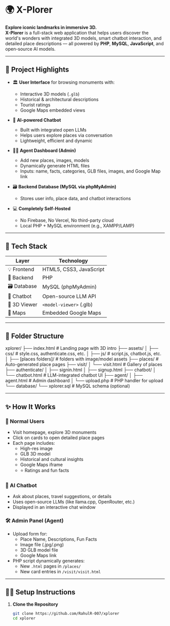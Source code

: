 # 🌍 X-Plorer

**Explore iconic landmarks in immersive 3D.**  
**X-Plorer** is a full-stack web application that helps users discover the world's wonders with integrated 3D models, smart chatbot interaction, and detailed place descriptions — all powered by **PHP**, **MySQL**, **JavaScript**, and open-source AI models.

---

## 🚀 Project Highlights

- 🏛️ **User Interface** for browsing monuments with:
  - Interactive 3D models (`.glb`)
  - Historical & architectural descriptions
  - Tourist ratings
  - Google Maps embedded views

- 🤖 **AI-powered Chatbot**
  - Built with integrated open LLMs
  - Helps users explore places via conversation
  - Lightweight, efficient and dynamic

- 🧑‍💼 **Agent Dashboard (Admin)**
  - Add new places, images, models
  - Dynamically generate HTML files
  - Inputs: name, facts, categories, GLB files, images, and Google Map link

- 🗃️ **Backend Database (MySQL via phpMyAdmin)**
  - Stores user info, place data, and chatbot interactions

- 💻 **Completely Self-Hosted**
  - No Firebase, No Vercel, No third-party cloud
  - Local PHP + MySQL environment (e.g., XAMPP/LAMP)

---

## 🧱 Tech Stack

| Layer        | Technology             |
|--------------|-------------------------|
| 💡 Frontend  | HTML5, CSS3, JavaScript |
| 🧠 Backend    | PHP                     |
| 🗃 Database   | MySQL (phpMyAdmin)      |
| 🧠 Chatbot    | Open-source LLM API     |
| 🧊 3D Viewer  | `<model-viewer>` (.glb) |
| 📍 Maps       | Embedded Google Maps    |

---

## 📂 Folder Structure
xplorer/
├── index.html # Landing page with 3D intro
├── assets/
│ ├── css/ # style.css, authenticate.css, etc.
│ ├── js/ # script.js, chatbot.js, etc.
│ ├── [places folders]/ # folders with image/model assets
├── places/ # Auto-generated place pages
├── visit/
│ └── visit.html # Gallery of places
├── authenticate/
│ ├── signin.html
│ ├── signup.html
├── chatbot/
│ └── chatbot.html # LLM-integrated chatbot UI
├── agent/
│ ├── agent.html # Admin dashboard
│ └── upload.php # PHP handler for upload
└── database/
└── xplorer.sql # MySQL schema (optional)


---

## ✨ How It Works

### 👥 Normal Users
- Visit homepage, explore 3D monuments
- Click on cards to open detailed place pages
- Each page includes:
  - High-res image
  - GLB 3D model
  - Historical and cultural insights
  - Google Maps iframe
  - ⭐ Ratings and fun facts

### 🤖 AI Chatbot
- Ask about places, travel suggestions, or details
- Uses open-source LLMs (like llama.cpp, OpenRouter, etc.)
- Displayed in an interactive chat window

### 🛠️ Admin Panel (Agent)
- Upload form for:
  - Place Name, Descriptions, Fun Facts
  - Image file (.jpg/.png)
  - 3D GLB model file
  - Google Maps link
- PHP script dynamically generates:
  - New `.html` pages in `/places/`
  - New card entries in `/visit/visit.html`

---

## 🧑‍💻 Setup Instructions

1. **Clone the Repository**
   ```bash
   git clone https://github.com/RahulR-007/xplorer
   cd xplorer

